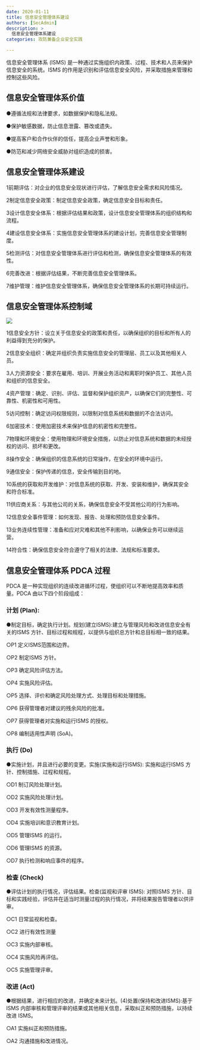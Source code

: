 ```yaml
---
date: 2020-01-11
title: 信息安全管理体系建设
authors: [SecAdmin]
description: >
  信息安全管理体系建设
categories: 攻防兼备企业安全实践

---
```


信息安全管理体系 (ISMS) 是一种通过实施组织内政策、过程、技术和人员来保护信息安全的系统。ISMS 的作用是识别和评估信息安全风险，并采取措施来管理和控制这些风险。

## 信息安全管理体系价值 

●遵循法规和法律要求，如数据保护和隐私法规。

●保护敏感数据，防止信息泄露、篡改或遗失。

●提高客户和合作伙伴的信任，提高企业声誉和形象。

●防范和减少网络安全威胁对组织造成的损害。

## 信息安全管理体系建设 

1前期评估：对企业的信息安全现状进行评估，了解信息安全需求和风险情况。

2制定信息安全政策：制定信息安全政策，确定信息安全目标和责任。

3设计信息安全体系：根据评估结果和政策，设计信息安全管理体系的组织结构和流程。

4建设信息安全体系：实施信息安全管理体系的建设计划，完善信息安全管理制度。

5检测评估：对信息安全管理体系进行评估和检测，确保信息安全管理体系的有效性。

6完善改进：根据评估结果，不断完善信息安全管理体系。

7维护管理：维护信息安全管理体系，确保信息安全管理体系的长期可持续运行。

## 信息安全管理体系控制域 

![](1675492120499-bc241a36-ff7c-47fc-a171-caf4de062537.webp)



1信息安全方针：设立关于信息安全的政策和责任，以确保组织的目标和所有人的利益得到充分的保护。

2信息安全组织：确定并组织负责实施信息安全的管理层、员工以及其他相关人员。

3人力资源安全：要求在雇用、培训、开展业务活动和离职时保护员工、其他人员和组织的信息安全。

4资产管理：确定、识别、评估、监督和保护组织资产，以确保它们的完整性、可靠性、机密性和可用性。

5访问控制：确定访问权限规则，以限制对信息系统和数据的不合法访问。

6加密技术：使用加密技术来保护信息的机密性和完整性。

7物理和环境安全：使用物理和环境安全措施，以防止对信息系统和数据的未经授权的访问、损坏和更改。

8操作安全：确保组织的信息系统的日常操作，在安全的环境中运行。

9通信安全：保护传递的信息，安全传输到目的地。

10系统的获取和开发维护：对信息系统的获取、开发、安装和维护，确保其安全和符合标准。

11供应商关系：与其他公司的关系，确保信息安全不受其他公司的行为影响。

12信息安全事件管理：如何发现、报告、处理和预防信息安全事件。

13业务连续性管理：准备和应对灾难和其他不利影响，以确保业务可以继续运营。

14符合性：确保信息安全符合遵守了相关的法律、法规和标准要求。

## 信息安全管理体系 PDCA 过程 

PDCA 是一种实现组织的连续改进循环过程，使组织可以不断地提高效率和质量。PDCA 由以下四个阶段组成：

### 计划 (Plan): 

●制定目标，确定执行计划。规划(建立ISMS):建立与管理风险和改进信息安全有关的ISMS 方针、目标过程和规程，以提供与组织总方针和总目标相一致的结果。

○P1 定义ISMS范围和边界。

○P2 制定ISMS 方针。

○P3 确定风险评估方法。

○P4 实施风险评估。

○P5 选择、评价和确定风险处理方式、处理目标和处理措施。

○P6 获得管理者对建议的残余风险的批准。

○P7 获得管理者对实施和运行ISMS 的授权。

○P8 编制适用性声明 (SoA)。

### 执行 (Do)  

●实施计划，并且进行必要的变更。实施(实施和运行ISMS): 实施和运行ISMS 方针、控制措施、过程和规程。

○D1 制订风险处理计划。

○D2 实施风险处理计划。

○D3 开发有效性测量程序。

○D4 实施培训和意识教育计划。

○D5 管理ISMS 的运行。

○D6 管理ISMS 的资源。

○D7 执行检测和响应事件的程序。

### 检查 (Check) 

●评估计划的执行情况，评估结果。检查(监视和评审 ISMS): 对照ISMS 方针、目标和实践经验，评估并在适当时测量过程的执行情况，并将结果报告管理者以供评审。

○C1 日常监视和检查。

○C2 进行有效性测量

○C3 实施内部审核。

○C4 实施风险再评估。

○C5 实施管理评审。

### 改进 (Act) 

●根据结果，进行相应的改进，并确定未来计划。(4)处置(保持和改进ISMS):基于ISMS 内部审核和管理评审的结果或其他相关信息，采取纠正和预防措施，以持续改进 ISMS。

○A1 实施纠正和预防措施。

○A2 沟通措施和改进情况。